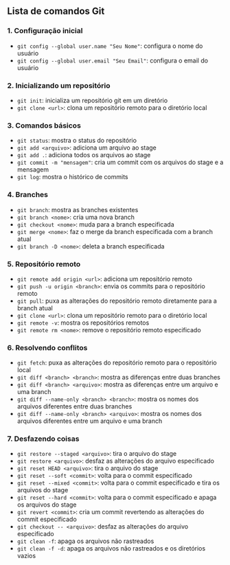 ## Lista de comandos Git

### 1. Configuração inicial
- `git config --global user.name "Seu Nome"`: configura o nome do usuário
- `git config --global user.email "Seu Email"`: configura o email do usuário

### 2. Inicializando um repositório
- `git init`: inicializa um repositório git em um diretório
- `git clone <url>`: clona um repositório remoto para o diretório local

### 3. Comandos básicos
- `git status`: mostra o status do repositório
- `git add <arquivo>`: adiciona um arquivo ao stage
- `git add .`: adiciona todos os arquivos ao stage
- `git commit -m "mensagem"`: cria um commit com os arquivos do stage e a mensagem
- `git log`: mostra o histórico de commits

### 4. Branches
- `git branch`: mostra as branches existentes
- `git branch <nome>`: cria uma nova branch
- `git checkout <nome>`: muda para a branch especificada
- `git merge <nome>`: faz o merge da branch especificada com a branch atual
- `git branch -D <nome>`: deleta a branch especificada

### 5. Repositório remoto
- `git remote add origin <url>`: adiciona um repositório remoto
- `git push -u origin <branch>`: envia os commits para o repositório remoto
- `git pull`: puxa as alterações do repositório remoto diretamente para a branch atual
- `git clone <url>`: clona um repositório remoto para o diretório local
- `git remote -v`: mostra os repositórios remotos
- `git remote rm <nome>`: remove o repositório remoto especificado

### 6. Resolvendo conflitos
- `git fetch`: puxa as alterações do repositório remoto para o repositório local
- `git diff <branch> <branch>`: mostra as diferenças entre duas branches
- `git diff <branch> <arquivo>`: mostra as diferenças entre um arquivo e uma branch
- `git diff --name-only <branch> <branch>`: mostra os nomes dos arquivos diferentes entre duas branches
- `git diff --name-only <branch> <arquivo>`: mostra os nomes dos arquivos diferentes entre um arquivo e uma branch

### 7. Desfazendo coisas
- `git restore --staged <arquivo>`: tira o arquivo do stage
- `git restore <arquivo>`: desfaz as alterações do arquivo especificado
- `git reset HEAD <arquivo>`: tira o arquivo do stage
- `git reset --soft <commit>`: volta para o commit especificado
- `git reset --mixed <commit>`: volta para o commit especificado e tira os arquivos do stage
- `git reset --hard <commit>`: volta para o commit especificado e apaga os arquivos do stage
- `git revert <commit>`: cria um commit revertendo as alterações do commit especificado
- `git checkout -- <arquivo>`: desfaz as alterações do arquivo especificado
- `git clean -f`: apaga os arquivos não rastreados
- `git clean -f -d`: apaga os arquivos não rastreados e os diretórios vazios